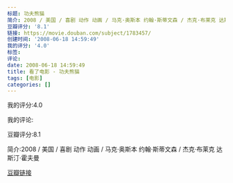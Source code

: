 ```yaml
---
标题: 功夫熊猫
简介: 2008 / 美国 / 喜剧 动作 动画 / 马克·奥斯本 约翰·斯蒂文森 / 杰克·布莱克 达斯汀·霍夫曼
豆瓣评分: '8.1'
链接: https://movie.douban.com/subject/1783457/
创建时间: '2008-06-18 14:59:49'
我的评分: '4.0'
标签:
评论:
date: 2008-06-18 14:59:49
title: 看了电影 - 功夫熊猫
tags: [电影]
categories: []
---
```


我的评分:4.0

我的评论:

豆瓣评分:8.1

简介:2008 / 美国 / 喜剧 动作 动画 / 马克·奥斯本 约翰·斯蒂文森 / 杰克·布莱克 达斯汀·霍夫曼

[豆瓣链接](https://movie.douban.com/subject/1783457/)

